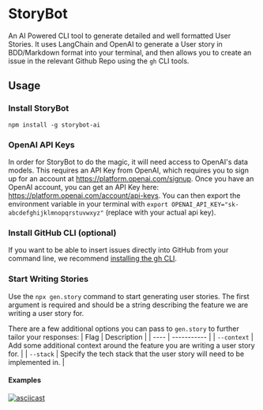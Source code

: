 # StoryBot

An AI Powered CLI tool to generate detailed and well formatted User Stories. It uses LangChain and OpenAI to generate a User story in BDD/Markdown format into your terminal, and then allows you to create an issue in the relevant Github Repo using the `gh` CLI tools.

## Usage

### Install StoryBot

```
npm install -g storybot-ai
```

### OpenAI API Keys

In order for StoryBot to do the magic, it will need access to OpenAI's data models. This requires an API Key from OpenAI, which requires you to sign up for an account at https://platform.openai.com/signup. Once you have an OpenAI account, you can get an API Key here: https://platform.openai.com/account/api-keys. You can then export the environment variable in your terminal with `export OPENAI_API_KEY="sk-abcdefghijklmnopqrstuvwxyz"` (replace with your actual api key).

### Install GitHub CLI (optional)

If you want to be able to insert issues directly into GitHub from your command line, we recommend [installing the gh CLI](https://cli.github.com/manual/installation).

### Start Writing Stories

Use the `npx gen.story` command to start generating user stories. The first argument is required and should be a string describing the feature we are writing a user story for. 

There are a few additional options you can pass to `gen.story` to further tailor your responses:
| Flag | Description |
| ---- | ----------- |
| `--context` | Add some additional context around the feature you are writing a user story for. |
| `--stack` | Specify the tech stack that the user story will need to be implemented in. |

#### Examples

[![asciicast](https://asciinema.org/a/0lG6MByCapvyzeDnwRw7K0zIZ.svg)](https://asciinema.org/a/0lG6MByCapvyzeDnwRw7K0zIZ)
